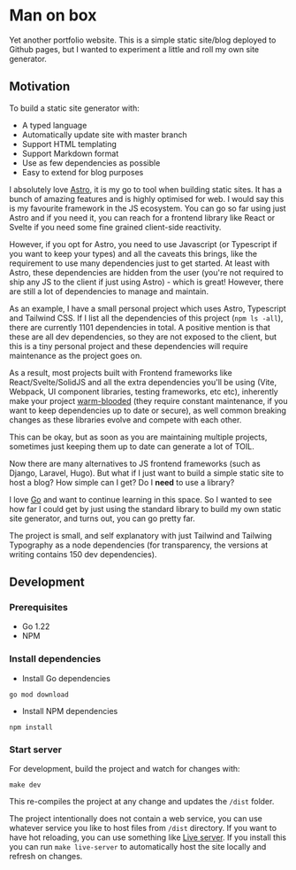# Man on box

Yet another portfolio website. This is a simple static site/blog deployed to Github pages, but I wanted to experiment a little and roll my own site generator.

## Motivation

To build a static site generator with:

- A typed language
- Automatically update site with master branch
- Support HTML templating
- Support Markdown format
- Use as few dependencies as possible
- Easy to extend for blog purposes

I absolutely love [Astro](https://astro.build/), it is my go to tool when building static sites. It has a bunch of amazing features and is highly optimised for web. I would say this is my favourite framework in the JS ecosystem. You can go so far using just Astro and if you need it, you can reach for a frontend library like React or Svelte if you need some fine grained client-side reactivity.

However, if you opt for Astro, you need to use Javascript (or Typescript if you want to keep your types) and all the caveats this brings, like the requirement to use many dependencies just to get started. At least with Astro, these dependencies are hidden from the user (you're not required to ship any JS to the client if just using Astro) - which is great! However, there are still a lot of dependencies to manage and maintain.

As an example, I have a small personal project which uses Astro, Typescript and Tailwind CSS. If I list all the dependencies of this project (`npm ls -all`), there are currently 1101 dependencies in total. A positive mention is that these are all dev dependencies, so they are not exposed to the client, but this is a tiny personal project and these dependencies will require maintenance as the project goes on.

As a result, most projects built with Frontend frameworks like React/Svelte/SolidJS and all the extra dependencies you'll be using (Vite, Webpack, UI component libraries, testing frameworks, etc etc), inherently make your project [warm-blooded](https://blog.jim-nielsen.com/2024/cold-blooded-software/) (they require constant maintenance, if you want to keep dependencies up to date or secure), as well common breaking changes as these libraries evolve and compete with each other.

This can be okay, but as soon as you are maintaining multiple projects, sometimes just keeping them up to date can generate a lot of TOIL.

Now there are many alternatives to JS frontend frameworks (such as Django, Laravel, Hugo). But what if I just want to build a simple static site to host a blog? How simple can I get? Do I **need** to use a library?

I love [Go](https://go.dev/) and want to continue learning in this space. So I wanted to see how far I could get by just using the standard library to build my own static site generator, and turns out, you can go pretty far.

The project is small, and self explanatory with just Tailwind and Tailwing Typography as a node dependencies (for transparency, the versions at writing contains 150 dev dependencies).

## Development

### Prerequisites

- Go 1.22
- NPM

### Install dependencies

- Install Go dependencies

```
go mod download
```

- Install NPM dependencies

```
npm install
```

### Start server

For development, build the project and watch for changes with:

```
make dev
```

This re-compiles the project at any change and updates the `/dist` folder.

The project intentionally does not contain a web service, you can use whatever service you like to host files from `/dist` directory. If you want to have hot reloading, you can use something like [Live server](https://www.npmjs.com/package/live-server). If you install this you can run `make live-server` to automatically host the site locally and refresh on changes.
